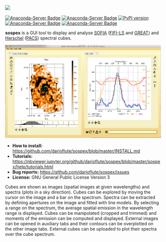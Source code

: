 <a href="https://ui.adsabs.harvard.edu/abs/2018AAS...23115011F/abstract">
<img src="sospex/icons/sospexlogo.png" height="100">
</a>

[![Anaconda-Server Badge](https://anaconda.org/darioflute/sospex/badges/version.svg?branch=master)](https://anaconda.org/darioflute/sospex)
[![Anaconda-Server Badge](https://anaconda.org/darioflute/sospex/badges/latest_release_date.svg?branch=master&kill_cache=1)](https://anaconda.org/darioflute/sospex)
[![PyPI version](https://badge.fury.io/py/sospex.svg?branch=master&kill_cache=1&service=github)](https://badge.fury.io/py/sospex)
[![Anaconda-Server Badge](https://anaconda.org/darioflute/sospex/badges/license.svg)](https://anaconda.org/darioflute/sospex)
[![Anaconda-Server Badge](https://anaconda.org/darioflute/sospex/badges/platforms.svg)](https://anaconda.org/darioflute/sospex)

**sospex** is a GUI tool to display and analyse [SOFIA](https://www.sofia.usra.edu) ([FIFI-LS](https://www.sofia.usra.edu/science/instruments/fifi-ls) and [GREAT](https://www.sofia.usra.edu/science/instruments/great)) and [Herschel](http://sci.esa.int/herschel/) ([PACS](https://www.cosmos.esa.int/web/herschel/pacs-overview)) spectral cubes.

<a>
<img src="sospex/icons/sospexScreenshot.png" height=300 class="center">
</a>
    
- **How to install:** https://github.com/darioflute/sospex/blob/master/INSTALL.md
- **Tutorials:** https://nbviewer.jupyter.org/github/darioflute/sospex/blob/master/sospex/help/tutorials.html
- **Bug reports:** https://github.com/darioflute/sospex/issues
- **License:** GNU General Public License Version 3

Cubes are shown as images (spatial images at given wavelengths) and spectra (plots in a sky direction). Cubes can be explored by moving the cursor on the image and a bar on the spectrum. Spectra can be extracted by defining apertures on the image and fitted with line models.
By selecting a range on the spectrum, the average spatial emission in the wavelength range is displayed. Cubes can be manipolated (cropped and trimmed) and moments of the emission can be computed and displayed. 
External images can be opened in auxiliary tabs and their contours can be overplotted on the other image tabs. External cubes can be uploaded to plot their spectra over the cube spectrum. 
